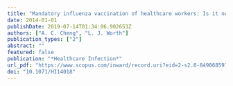 ```yaml
---
title: "Mandatory influenza vaccination of healthcare workers: Is it necessary or sufficient to protect patients?"
date: 2014-01-01
publishDate: 2019-07-14T01:34:06.902653Z
authors: ["A. C. Cheng", "L. J. Worth"]
publication_types: ["2"]
abstract: ""
featured: false
publication: "*Healthcare Infection*"
url_pdf: "https://www.scopus.com/inward/record.uri?eid=2-s2.0-84906859738&doi=10.1071%2fHI14018&partnerID=40&md5=cad6c9c12dca77d9ef6817786001b1bc"
doi: "10.1071/HI14018"
---
```


